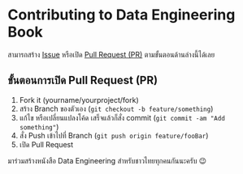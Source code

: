 # Contributing to Data Engineering Book

สามารถสร้าง [Issue](https://github.com/zkan/data-engineering-book/issues) หรือเปิด [Pull Request (PR)](https://github.com/zkan/data-engineering-book/pulls) ตามขั้นตอนด้านล่างนี้ได้เลย

## ขั้นตอนการเปิด Pull Request (PR)

1. Fork it (yourname/yourproject/fork)
1. สร้าง Branch ของตัวเอง (`git checkout -b feature/something`)
1. แก้ไข หรือเปลี่ยนแปลงโค้ด เสร็จแล้วก็สั่ง commit (`git commit -am "Add something"`)
1. สั่ง Push เข้าไปที่ Branch (`git push origin feature/fooBar`)
1. เปิด Pull Request

มาร่วมสร้างหนังสือ Data Engineering สำหรับชาวไทยทุกคนกันนะครับ 😉